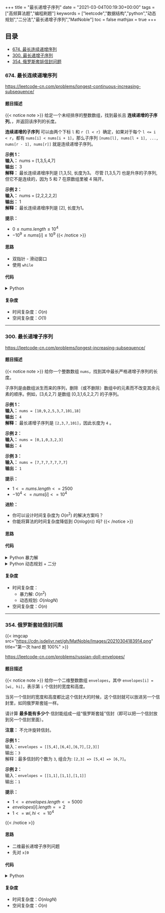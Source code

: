 +++
title = "最长递增子序列"
date = "2021-03-04T00:19:30+00:00"
tags = ["高频算法题","编程刷题"]
keywords = ["leetcode","数据结构","python","动态规划","二分法","最长递增子序列","MatNoble"]
toc = false
mathjax = true
+++

## 目录

- [674. 最长连续递增序列](./#674-最长连续递增序列)
- [300. 最长递增子序列](./#300-最长递增子序列)
- [354. 俄罗斯套娃信封问题](./#354-俄罗斯套娃信封问题)

### 674. 最长连续递增序列
https://leetcode-cn.com/problems/longest-continuous-increasing-subsequence/
#### 题目描述
{{< notice note >}}
给定一个未经排序的整数数组，找到最长且 **连续递增的子序列**。，并返回该序列的长度。

**连续递增的子序列** 可以由两个下标 `l` 和 `r`（`l < r`）确定，如果对于每个 `l <= i < r`，都有 `nums[i] < nums[i + 1]`，那么子序列 `[nums[l], nums[l + 1], ..., nums[r - 1], nums[r]]` 就是连续递增子序列。

**示例 1：**  
**输入：** nums = [1,3,5,4,7]  
**输出：** 3  
**解释：** 最长连续递增序列是 [1,3,5], 长度为3。
尽管 [1,3,5,7] 也是升序的子序列, 但它不是连续的，因为 5 和 7 在原数组里被 4 隔开。 

**示例 2：**  
**输入：** nums = [2,2,2,2,2]  
**输出：** 1  
**解释：** 最长连续递增序列是 [2], 长度为1。

**提示：**  
- $0 \leq nums.length \leq 10^4$
- $-10^9 \leq nums[i] \leq 10^9$
{{< /notice >}}
#### 思路
- 双指针 - 滑动窗口
- 使用 `while`

#### 代码
<details>
 <summary> Python </summary>

```python
class Solution:
    def findLengthOfLCIS(self, nums: List[int]) -> int:
        # 滑动窗口
        n = len(nums)
        if n <= 1: return n
        l, r, res = 0, 1, 1
        while r < n:
            while r < n and nums[r-1] < nums[r]: r += 1  
            res = max(res, r-l)
            l, r = r, r+1
        return res
```
</details>

#### 复杂度
- 时间复杂度：$O(n)$
- 空间复杂度：$O(1)$

<hr />

### 300. 最长递增子序列
https://leetcode-cn.com/problems/longest-increasing-subsequence/

#### 题目描述
{{< notice note >}}
给你一个整数数组 `nums`，找到其中最长严格递增子序列的长度。

子序列是由数组派生而来的序列，删除（或不删除）数组中的元素而不改变其余元素的顺序。例如，[3,6,2,7] 是数组 [0,3,1,6,2,2,7] 的子序列。

**示例 1：**  
**输入：** `nums = [10,9,2,5,3,7,101,18]`  
**输出：** `4`  
**解释：** 最长递增子序列是 `[2,3,7,101]`，因此长度为 `4` 。

**示例 2：**  
**输入：** `nums = [0,1,0,3,2,3]`  
**输出：** `4`

**示例 3：**  
**输入：** `nums = [7,7,7,7,7,7,7]`  
**输出：** `1`

**提示：**  
- $1 <= nums.length <= 2500$
- $-10^4 <= nums[i] <= 10^4$
 

**进阶：**  
- 你可以设计时间复杂度为 $O(n^2)$ 的解决方案吗？
- 你能将算法的时间复杂度降低到 $O(n log(n))$ 吗?
{{< /notice >}}
#### 思路
#### 代码
<details>
 <summary> Python 暴力解</summary>

```python
class Solution:
    def lengthOfLIS(self, nums: List[int]) -> int:
        动态规划 -- 暴力解
        n = len(nums)
        dp = [1]*n
        for i in range(n):
            for j in range(i):
                if nums[i] > nums[j]:
                    dp[i] = max(dp[i], dp[j]+1)
        return max(dp)
```
</details>

<details>
 <summary> Python 动态规划 + 二分 </summary>

```python
class Solution:
    def lengthOfLIS(self, nums: List[int]) -> int:
        # 动态规划 + 二分
        # 二分： 寻找最左满足条件的索引
        def binary_search(nums, target):
            i, j = 0, len(nums)-1
            while i < j:
                mid = i + (j-i)//2
                if nums[mid] < target:
                    i = mid+1
                else:
                    j = mid
            return i
        # 遍历数组，生成最长单调数组 dp
        n, dp = len(nums), []
        for num in nums:
            if not dp or dp[-1] < num:
                dp.append(num)
                continue
            idx = binary_search(dp, num)
            dp[idx] = num
        return len(dp)
```
</details>

#### 复杂度
- 时间复杂度：
  - 暴力解: $O(n^2)$
  - 动态规划: $O(nlogN)$
- 空间复杂度：$O(n)$

<hr />

### 354. 俄罗斯套娃信封问题

{{< imgcap src="https://cdn.jsdelivr.net/gh/MatNoble/Images/20210304183914.png" title="第一次 hard 题 100%" >}}

https://leetcode-cn.com/problems/russian-doll-envelopes/

#### 题目描述
{{< notice note >}}
给你一个二维整数数组 `envelopes`，其中 `envelopes[i] = [wi, hi]`，表示第 `i` 个信封的宽度和高度。

当另一个信封的宽度和高度都比这个信封大的时候，这个信封就可以放进另一个信封里，如同俄罗斯套娃一样。

请计算 **最多能有多少个** 信封能组成一组“俄罗斯套娃”信封（即可以把一个信封放到另一个信封里面）。

**注意：** 不允许旋转信封。

**示例 1：**  
输入：`envelopes = [[5,4],[6,4],[6,7],[2,3]]`  
输出：`3`  
解释：最多信封的个数为 `3`, 组合为: `[2,3] => [5,4] => [6,7]`。

**示例 2：**  
输入：`envelopes = [[1,1],[1,1],[1,1]]`  
输出：`1`
 

**提示：**  
- $1 <= envelopes.length <= 5000$
- $envelopes[i].length == 2$
- $1 <= wi, hi <= 10^4$

{{< /notice >}}
#### 思路
- 二维最长递增子序列问题
- 先对 `x[0`

#### 代码
<details>
 <summary> Python </summary>

```python
class Solution:
    def maxEnvelopes(self, envelopes: List[List[int]]) -> int:
        def binary_search(nums, target):
            l, r = 0, len(nums)-1
            while l < r:
                mid = l + (r-l)//2
                if nums[mid] < target:
                    l = mid + 1
                else:
                    r = mid
            return l
        
        def lis(nums):
            d = []
            for num in nums:
                if not d or d[-1] < num:
                    d.append(num)
                    continue
                idx = binary_search(d, num)
                d[idx] = num
            return len(d)

        envelopes.sort(key=lambda x:(x[0],-x[1]))
        return lis([h for _, h in envelopes])
```
</details>

#### 复杂度
- 时间复杂度：$O(nlogN)$
- 空间复杂度：$O(n)$

<!--
#### 题目描述
{{< notice note >}}

{{< /notice >}}
#### 思路
#### 代码
<details>
 <summary> Python </summary>

```python

```
</details>

#### 复杂度
- 时间复杂度：
- 空间复杂度：
-->